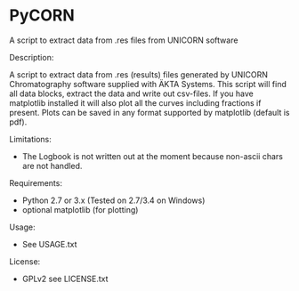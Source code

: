 PyCORN
======

A script to extract data from .res files from UNICORN software

Description: 

A script to extract data from .res (results) files generated by UNICORN Chromatography software supplied with ÄKTA Systems. This script will find all data blocks, extract the data and write out csv-files. If you have matplotlib installed it will also plot all the curves including fractions if present. Plots can be saved in any format supported by matplotlib (default is pdf).

Limitations:
- The Logbook is not written out at the moment because non-ascii chars are not handled.

Requirements:
- Python 2.7 or 3.x (Tested on 2.7/3.4 on Windows)
- optional matplotlib (for plotting)

Usage:
- See USAGE.txt

License:
- GPLv2 see LICENSE.txt
